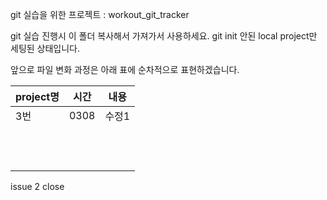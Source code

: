git 실습을 위한 프로젝트 : workout_git_tracker 

git 실습 진행시 이 폴더 복사해서 가져가서 사용하세요.  git init 안된 local project만 세팅된 상태입니다. 

앞으로 파일 변화 과정은 아래 표에 순차적으로 표현하겠습니다. 


| project명 | 시간   | 내용  |
|----------|------|-----|
| 3번       | 0308 | 수정1 |
|          |      |     |
|          |      |     |
|          |      |     |
|          |      |     |
|          |      |     |
|          |      |     |
|          |      |     |
|          |      |     |
|          |      |     |
|          |      |     |
|          |      |     |
|          |      |     |

issue 2 close